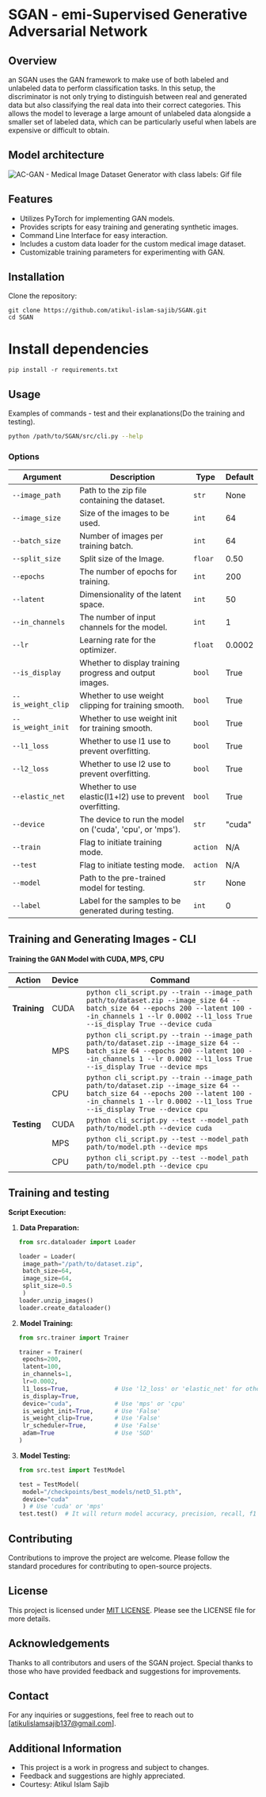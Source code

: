 # SGAN - emi-Supervised Generative Adversarial Network

## Overview

an SGAN uses the GAN framework to make use of both labeled and unlabeled data to perform classification tasks. In this setup, the discriminator is not only trying to distinguish between real and generated data but also classifying the real data into their correct categories. This allows the model to leverage a large amount of unlabeled data alongside a smaller set of labeled data, which can be particularly useful when labels are expensive or difficult to obtain.

## Model architecture


![AC-GAN - Medical Image Dataset Generator with class labels: Gif file](https://drek4537l1klr.cloudfront.net/langr/v-6/Figures/07_02.png)


## Features

- Utilizes PyTorch for implementing GAN models.
- Provides scripts for easy training and generating synthetic images.
- Command Line Interface for easy interaction.
- Includes a custom data loader for the custom medical image dataset.
- Customizable training parameters for experimenting with GAN.

## Installation

Clone the repository:

```
git clone https://github.com/atikul-islam-sajib/SGAN.git
cd SGAN
```

# Install dependencies

```
pip install -r requirements.txt
```

## Usage

Examples of commands - test and their explanations(Do the training and testing).

```bash
python /path/to/SGAN/src/cli.py --help
```


### Options

| Argument          | Description                                               | Type     | Default |
| ----------------- | --------------------------------------------------------- | -------- | ------- |
| `--image_path`       | Path to the zip file containing the dataset.              | `str`    | None    |
| `--image_size`    | Size of the images to be used.                            | `int`    | 64      |
| `--batch_size`    | Number of images per training batch.                      | `int`    | 64      |
| `--split_size`    | Split size of the Image.           | `floar`   | 0.50    |
| `--epochs`    | The number of epochs for training.                        | `int`    | 200     |
| `--latent`  | Dimensionality of the latent space.                       | `int`    | 50      |
| `--in_channels`   | The number of input channels for the model.               | `int`    | 1       |
| `--lr` | Learning rate for the optimizer.                          | `float`  | 0.0002  |
| `--is_display`       | Whether to display training progress and output images.   | `bool`   | True    |
| `--is_weight_clip`       | Whether to use weight clipping for training smooth.   | `bool`   | True    |
| `--is_weight_init`       | Whether to use weight init for training smooth.   | `bool`   | True    |
| `--l1_loss`       | Whether to use l1 use to prevent overfitting.   | `bool`   | True    |
| `--l2_loss`       | Whether to use l2 use to prevent overfitting.   | `bool`   | True    |
| `--elastic_net`       | Whether to use elastic(l1+l2) use to prevent overfitting.   | `bool`   | True    |
| `--device`        | The device to run the model on ('cuda', 'cpu', or 'mps'). | `str`    | "cuda"  |
| `--train`         | Flag to initiate training mode.                           | `action` | N/A     |
| `--test`          | Flag to initiate testing mode.                            | `action` | N/A     |
| `--model`    | Path to the pre-trained model for testing.                | `str`    | None    |
| `--label`         | Label for the samples to be generated during testing.     | `int`    | 0       |

## Training and Generating Images - CLI

#### Training the GAN Model with CUDA, MPS, CPU

| Action       | Device | Command                                                                                                                                                                                                         |
| ------------ | ------ | --------------------------------------------------------------------------------------------------------------------------------------------------------------------------------------------------------------- |
| **Training** | CUDA   | `python cli_script.py --train --image_path path/to/dataset.zip --image_size 64 --batch_size 64 --epochs 200 --latent 100 --in_channels 1 --lr 0.0002 --l1_loss True --is_display True --device cuda` |
|              | MPS    | `python cli_script.py --train --image_path path/to/dataset.zip --image_size 64 --batch_size 64 --epochs 200 --latent 100 --in_channels 1 --lr 0.0002 --l1_loss True --is_display True --device mps`  |
|              | CPU    | `python cli_script.py --train --image_path path/to/dataset.zip --image_size 64 --batch_size 64 --epochs 200 --latent 100 --in_channels 1 --lr 0.0002 --l1_loss True --is_display True --device cpu`  |
| **Testing**  | CUDA   | `python cli_script.py --test --model_path path/to/model.pth --device cuda`                                                                                          |
|              | MPS    | `python cli_script.py --test --model_path path/to/model.pth --device mps`                                                                                           |
|              | CPU    | `python cli_script.py --test --model_path path/to/model.pth --device cpu`                                                                                           |


## Training and testing


**Script Execution:**

1. **Data Preparation:**
```python
   from src.dataloader import Loader

   loader = Loader(
    image_path="/path/to/dataset.zip",
    batch_size=64,
    image_size=64,
    split_size=0.5
    )
   loader.unzip_images()
   loader.create_dataloader()
```

2. **Model Training:**


```python
   from src.trainer import Trainer

   trainer = Trainer(
    epochs=200,
    latent=100,
    in_channels=1,
    lr=0.0002,
    l1_loss=True,             # Use 'l2_loss' or 'elastic_net' for other loss functions
    is_display=True,
    device="cuda",            # Use 'mps' or 'cpu'
    is_weight_init=True,      # Use 'False'
    is_weight_clip=True,      # Use 'False'
    lr_scheduler=True,        # Use 'False'
    adam=True                 # Use 'SGD'
   )
```

3. **Model Testing:**


```python
   from src.test import TestModel

   test = TestModel(
    model="/checkpoints/best_models/netD_51.pth",
    device="cuda"
    ) # Use 'cuda' or 'mps'
   test.test()  # It will return model accuracy, precision, recall, f1 score along with clf report and confusion metrics
```


## Contributing

Contributions to improve the project are welcome. Please follow the standard procedures for contributing to open-source projects.

## License

This project is licensed under [MIT LICENSE](./LICENSE). Please see the LICENSE file for more details.

## Acknowledgements

Thanks to all contributors and users of the SGAN project. Special thanks to those who have provided feedback and suggestions for improvements.

## Contact

For any inquiries or suggestions, feel free to reach out to [atikulislamsajib137@gmail.com].

## Additional Information

- This project is a work in progress and subject to changes.
- Feedback and suggestions are highly appreciated.
- Courtesy: Atikul Islam Sajib
